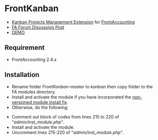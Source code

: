 # FrontKanban

* [Kanban Projects Management Extension](https://github.com/notrinos/FrontKanban) for [FrontAccounting](http://frontaccounting.com/)
* [FA Forum Discussion Post](http://frontaccounting.com/punbb/viewtopic.php?id=7162)
* [DEMO](http://notrinos.webstarterz.com/act/index.php)

Requirement
-----------
- FrontAccounting 2.4.x

Installation
------------
- Rename folder *FrontKanban-master* to *kanban* then copy folder to the FA modules directory.
- Install and activate the module if you have incorporated the [non-versioned module install fix](http://frontaccounting.com/punbb/viewtopic.php?id=6986).
- Otherwise, do the following:

* Comment out block of codes from lines 215 to 220 of "*admin/inst_module.php*".
* Install and activate the module.
* Uncomment lines 215-220 of "*admin/inst_module.php*".
